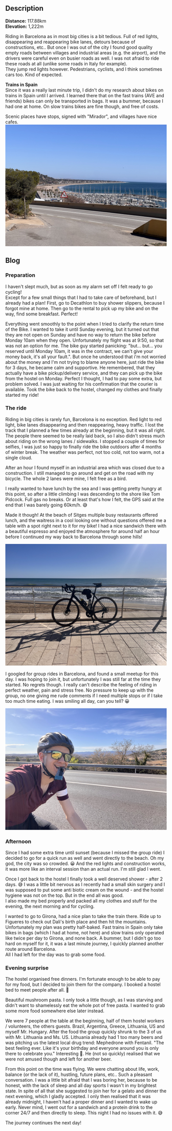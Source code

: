 ## Description

**Distance:** 117.88km   
**Elevation:** 1,222m

Riding in Barcelona as in most big cities is a bit tedious. Full of red lights, disappearing and reappearing bike lanes, detours because of constructions, etc.. But once I was out of the city I found good quality empty roads between villages and industrial areas (e.g. the airport), and the drivers were careful even on busier roads as well. I was not afraid to ride these roads at all (unlike some roads in Italy for example).  
They jump red lights however. Pedestrians, cyclists, and I think sometimes cars too. Kind of expected.

**Trains in Spain**  
Since it was a really last minute trip, I didn't do my research about bikes on trains in Spain until I arrived. I learned there that on the fast trains (AVE and friends) bikes can only be transported in bags. It was a bummer, because I had one at home. On slow trains bikes are fine though, and free of costs. 

Scenic places have stops, signed with "Mirador", and villages have nice cafes.  
![Mirador](maps/trips/barcelona2024/day1/img/IMG_0564.jpg)

## Blog

### Preparation
I haven't slept much, but as soon as my alarm set off I felt ready to go cycling!  
Except for a few small things that I had to take care of beforehand, but I already had a plan! First, go to Decathlon to buy shower slippers, because I forgot mine at home. Then go to the rental to pick up my bike and on the way, find some breakfast. Perfect!

Everything went smoothly to the point when I tried to clarify the return time of the Bike. I wanted to take it until Sunday evening, but it turned out that they are not open on Sunday and have no way to return the bike before Monday 10am when they open. Unfortunately my flight was at 9:50, so that was not an option for me. The bike guy started panicking: "but... but... you reserved until Monday 10am, it was in the contract, we can't give your money back, it's all your fault.". But once he understood that i'm not worried about the money and I'm not trying to blame anyone here, just ride the bike for 3 days, he became calm and supportive. He remembered, that they actually have a bike pickup/delivery service, and they can pick up the bike from the hostel on Monday. Perfect I thought, I had to pay some extra, but problem solved. I was just waiting for his confirmation that the courier is available. Took the bike back to the hostel, changed my clothes and finally started my ride!


### The ride
Riding in big cities is rarely fun, Barcelona is no exception. Red light to red light, bike lanes disappearing and then reappearing, heavy traffic. I lost the track that I planned a few times already at the beginning, but it was all right. The people there seemed to be really laid back, so I also didn't stress much about riding on the wrong lanes / sidewalks. I stopped a couple of times for selfies, I was just so happy to finally ride the bike outdoors after 4 months of winter break. The weather was perfect, not too cold, not too warm, not a single cloud.

After an hour I found myself in an industrial area which was closed due to a construction. I still managed to go around and get on the road with my bicycle. The whole 2 lanes were mine, I felt free as a bird.

I really wanted to have lunch by the sea and I was getting pretty hungry at this point, so after a little climbing I was descending to the shore like Tom Pidcock. Full gas no breaks. Or at least that's how I felt, the GPS said at the end that I was barely going 60km/h. :sweat_smile:

Made it though! At the beach of Sitges multiple busy restaurants offered lunch, and the waitress in a cool looking one without questions offered me a table with a spot right next to it for my bike! I had a nice sandwich there with a beautiful espresso and enjoyed the atmosphere for around half an hour before I continued my way back to Barcelona through some hills!

![Sitges](maps/trips/barcelona2024/day1/img/IMG_0574.jpg)

I googled for group rides in Barcelona, and found a small meetup for this day. I was hoping to join it, but unfortunately I was still far at the time they started. No regrets though. I really can't describe the feeling of riding in perfect weather, pain and stress free. No pressure to keep up with the group, no one giving me rude comments if I need multiple stops or if I take too much time eating. I was smiling all day, can you tell? :grinning:

![Empty_Roads](maps/trips/barcelona2024/day1/img/IMG_0576.jpg)

### Afternoon
Since I had some extra time until sunset (because I missed the group ride) I decided to go for a quick run as well and went directly to the beach. Oh my god, the city was so crowded. :grinning: And the red lights and construction works, it was more like an interval session than an actual run. I'm still glad I went.

Once I got back to the hostel I finally took a well deserved shower - after 2 days. :sweat_smile: I was a little bit nervous as I recently had a small skin surgery and I was supposed to put some anti biotic cream on the wound - and the hostel hygiene was not on the top. But in the end all was good.  
I also made my bed properly and packed all my clothes and stuff for the evening, the next morning and for cycling.

I wanted to go to Girona, had a nice plan to take the train there. Ride up to Figueres to check out Dali's birth place and then hit the mountains. Unfortunately my plan was pretty half-baked. Fast trains in Spain only take bikes in bags (which I had at home, not here) and slow trains only operated like twice per day to Girona, and none back. A bummer, but I didn't go too hard on myself for it, it was a last minute journey, I quickly planned another route around Barcelona.  
All I had left for the day was to grab some food.

### Evening surprise
The hostel organised free dinners. I'm fortunate enough to be able to pay for my food, but I decided to join them for the company. I booked a hostel bed to meet people after all. :shrug: 

Beautiful mushroom pasta. I only took a little though, as I was starving and didn't want to shamelessly eat the whole pot of free pasta. I wanted to grab some more food somewhere else later instead.

We were 7 people at the table at the beginning, half of them hostel workers / volunteers, the others guests. Brazil, Argentina, Greece, Lithuania, US and myself Mr. Hungary. After the food the group quickly shrunk to the 3 of us with Mr. Lithuania and Ms. US. Lithuania already had 1 too many beers and was pitching us the latest local drug trend: Mephedrone with Fentanil. "The best feeling ever. Like it's your birthday and everyone around you is only there to celebrate you." Interesting :shrug:. He (not so quickly) realised that we were not amused though and left for another beer.

From this point on the time was flying. We were chatting about life, work, balance (or the lack of it), hustling, future plans, etc.. Such a pleasant conversation. I was a little bit afraid that I was boring her, because to be honest, with the lack of sleep and all day sports I wasn't in my brightest state. In spite of all that she suggested to join her for a gelato and dinner the next evening, which I gladly accepted. I only then realised that it was already midnight, I haven't had a proper dinner and I wanted to wake up early. Never mind, I went out for a sandwich and a protein drink to the corner 24/7 and then directly to sleep. This night I had no issues with it. :sweat_smile:

The journey continues the next day!
